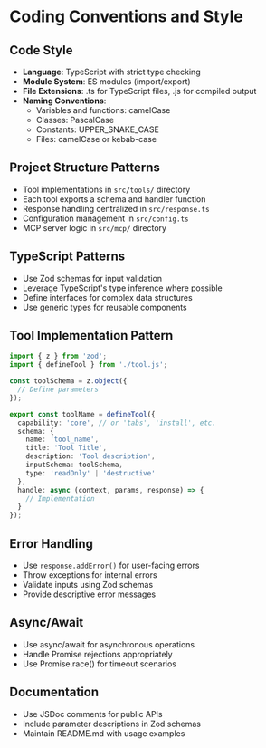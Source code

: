 # Coding Conventions and Style

## Code Style
- **Language**: TypeScript with strict type checking
- **Module System**: ES modules (import/export)
- **File Extensions**: .ts for TypeScript files, .js for compiled output
- **Naming Conventions**:
  - Variables and functions: camelCase
  - Classes: PascalCase
  - Constants: UPPER_SNAKE_CASE
  - Files: camelCase or kebab-case

## Project Structure Patterns
- Tool implementations in `src/tools/` directory
- Each tool exports a schema and handler function
- Response handling centralized in `src/response.ts`
- Configuration management in `src/config.ts`
- MCP server logic in `src/mcp/` directory

## TypeScript Patterns
- Use Zod schemas for input validation
- Leverage TypeScript's type inference where possible
- Define interfaces for complex data structures
- Use generic types for reusable components

## Tool Implementation Pattern
```typescript
import { z } from 'zod';
import { defineTool } from './tool.js';

const toolSchema = z.object({
  // Define parameters
});

export const toolName = defineTool({
  capability: 'core', // or 'tabs', 'install', etc.
  schema: {
    name: 'tool_name',
    title: 'Tool Title',
    description: 'Tool description',
    inputSchema: toolSchema,
    type: 'readOnly' | 'destructive'
  },
  handle: async (context, params, response) => {
    // Implementation
  }
});
```

## Error Handling
- Use `response.addError()` for user-facing errors
- Throw exceptions for internal errors
- Validate inputs using Zod schemas
- Provide descriptive error messages

## Async/Await
- Use async/await for asynchronous operations
- Handle Promise rejections appropriately
- Use Promise.race() for timeout scenarios

## Documentation
- Use JSDoc comments for public APIs
- Include parameter descriptions in Zod schemas
- Maintain README.md with usage examples